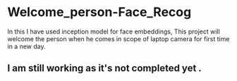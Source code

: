 # Welcome_person-Face_Recog
In this I have used inception model for face embeddings, This project will welcome the person when he comes in scope of laptop camera for first time in a new day.

## I am still working as it's not completed yet .

